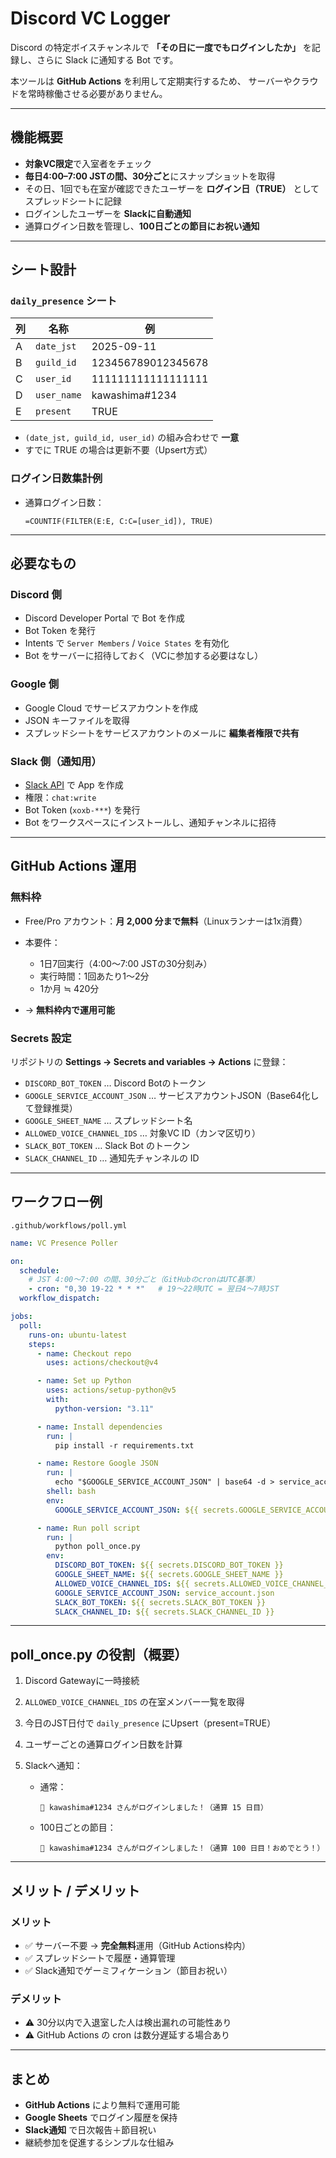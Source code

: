 # Discord VC Logger

Discord の特定ボイスチャンネルで
**「その日に一度でもログインしたか」** を記録し、さらに Slack に通知する Bot です。

本ツールは **GitHub Actions** を利用して定期実行するため、
サーバーやクラウドを常時稼働させる必要がありません。

---

## 機能概要

* **対象VC限定**で入室者をチェック
* **毎日4:00–7:00 JSTの間、30分ごと**にスナップショットを取得
* その日、1回でも在室が確認できたユーザーを **ログイン日（TRUE）** としてスプレッドシートに記録
* ログインしたユーザーを **Slackに自動通知**
* 通算ログイン日数を管理し、**100日ごとの節目にお祝い通知**

---

## シート設計

### `daily_presence` シート

| 列 | 名称          | 例                  |
| - | ----------- | ------------------ |
| A | `date_jst`  | 2025-09-11         |
| B | `guild_id`  | 123456789012345678 |
| C | `user_id`   | 111111111111111111 |
| D | `user_name` | kawashima#1234     |
| E | `present`   | TRUE               |

* `(date_jst, guild_id, user_id)` の組み合わせで **一意**
* すでに TRUE の場合は更新不要（Upsert方式）

### ログイン日数集計例

* 通算ログイン日数：

  ```excel
  =COUNTIF(FILTER(E:E, C:C=[user_id]), TRUE)
  ```

---

## 必要なもの

### Discord 側

* Discord Developer Portal で Bot を作成
* Bot Token を発行
* Intents で `Server Members` / `Voice States` を有効化
* Bot をサーバーに招待しておく（VCに参加する必要はなし）

### Google 側

* Google Cloud でサービスアカウントを作成
* JSON キーファイルを取得
* スプレッドシートをサービスアカウントのメールに **編集者権限で共有**

### Slack 側（通知用）

* [Slack API](https://api.slack.com/apps) で App を作成
* 権限：`chat:write`
* Bot Token (`xoxb-***`) を発行
* Bot をワークスペースにインストールし、通知チャンネルに招待

---

## GitHub Actions 運用

### 無料枠

* Free/Pro アカウント：**月 2,000 分まで無料**（Linuxランナーは1x消費）
* 本要件：

  * 1日7回実行（4:00〜7:00 JSTの30分刻み）
  * 実行時間：1回あたり1〜2分
  * 1か月 ≒ 420分
* → **無料枠内で運用可能**

### Secrets 設定

リポジトリの **Settings → Secrets and variables → Actions** に登録：

* `DISCORD_BOT_TOKEN` … Discord Botのトークン
* `GOOGLE_SERVICE_ACCOUNT_JSON` … サービスアカウントJSON（Base64化して登録推奨）
* `GOOGLE_SHEET_NAME` … スプレッドシート名
* `ALLOWED_VOICE_CHANNEL_IDS` … 対象VC ID（カンマ区切り）
* `SLACK_BOT_TOKEN` … Slack Bot のトークン
* `SLACK_CHANNEL_ID` … 通知先チャンネルの ID

---

## ワークフロー例

`.github/workflows/poll.yml`

```yaml
name: VC Presence Poller

on:
  schedule:
    # JST 4:00〜7:00 の間、30分ごと（GitHubのcronはUTC基準）
    - cron: "0,30 19-22 * * *"   # 19〜22時UTC = 翌日4〜7時JST
  workflow_dispatch:

jobs:
  poll:
    runs-on: ubuntu-latest
    steps:
      - name: Checkout repo
        uses: actions/checkout@v4

      - name: Set up Python
        uses: actions/setup-python@v5
        with:
          python-version: "3.11"

      - name: Install dependencies
        run: |
          pip install -r requirements.txt

      - name: Restore Google JSON
        run: |
          echo "$GOOGLE_SERVICE_ACCOUNT_JSON" | base64 -d > service_account.json
        shell: bash
        env:
          GOOGLE_SERVICE_ACCOUNT_JSON: ${{ secrets.GOOGLE_SERVICE_ACCOUNT_JSON }}

      - name: Run poll script
        run: |
          python poll_once.py
        env:
          DISCORD_BOT_TOKEN: ${{ secrets.DISCORD_BOT_TOKEN }}
          GOOGLE_SHEET_NAME: ${{ secrets.GOOGLE_SHEET_NAME }}
          ALLOWED_VOICE_CHANNEL_IDS: ${{ secrets.ALLOWED_VOICE_CHANNEL_IDS }}
          GOOGLE_SERVICE_ACCOUNT_JSON: service_account.json
          SLACK_BOT_TOKEN: ${{ secrets.SLACK_BOT_TOKEN }}
          SLACK_CHANNEL_ID: ${{ secrets.SLACK_CHANNEL_ID }}
```

---

## poll\_once.py の役割（概要）

1. Discord Gatewayに一時接続
2. `ALLOWED_VOICE_CHANNEL_IDS` の在室メンバー一覧を取得
3. 今日のJST日付で `daily_presence` にUpsert（present=TRUE）
4. ユーザーごとの通算ログイン日数を計算
5. Slackへ通知：

   * 通常：

     ```
     🎤 kawashima#1234 さんがログインしました！（通算 15 日目）
     ```
   * 100日ごとの節目：

     ```
     🎉 kawashima#1234 さんがログインしました！（通算 100 日目！おめでとう！）
     ```

---

## メリット / デメリット

### メリット

* ✅ サーバー不要 → **完全無料**運用（GitHub Actions枠内）
* ✅ スプレッドシートで履歴・通算管理
* ✅ Slack通知でゲーミフィケーション（節目お祝い）

### デメリット

* ⚠️ 30分以内で入退室した人は検出漏れの可能性あり
* ⚠️ GitHub Actions の cron は数分遅延する場合あり

---

## まとめ

* **GitHub Actions** により無料で運用可能
* **Google Sheets** でログイン履歴を保持
* **Slack通知** で日次報告＋節目祝い
* 継続参加を促進するシンプルな仕組み